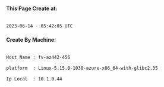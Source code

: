 
   
#### This Page Create at:

```bash

2023-06-14 - 05:42:05 UTC

```

#### Create By Machine:

```bash

Host Name : fv-az442-456

platform  : Linux-5.15.0-1038-azure-x86_64-with-glibc2.35

Ip Local  : 10.1.0.44

```

